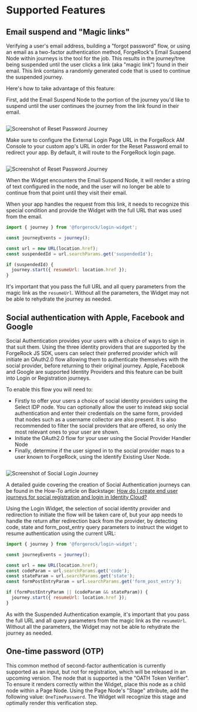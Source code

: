<script>
  import Image from '../../image.svelte';

  // export let data;
</script>

# Supported Features

## Email suspend and "Magic links"

Verifying a user's email address, building a "forgot password" flow, or using an email as a two-factor authentication method, ForgeRock's Email Suspend Node within journeys is the tool for the job. This results in the journey/tree being suspended until the user clicks a link (aka "magic link") found in their email. This link contains a randomly generated code that is used to continue the suspended journey.

Here's how to take advantage of this feature:

First, add the Email Suspend Node to the portion of the journey you'd like to suspend until the user continues the journey from the link found in their email.

<Image>

![Screenshot of Reset Password Journey](/img/reset-password-journey.png)

</Image>

Make sure to configure the External Login Page URL in the ForgeRock AM Console to your custom app's URL in order for the Reset Password email to redirect your app. By default, it will route to the ForgeRock login page.

<Image>

![Screenshot of Reset Password Journey](/img/external-login-page-url.png)

</Image>

When the Widget encounters the Email Suspend Node, it will render a string of text configured in the node, and the user will no longer be able to continue from that point until they visit their email.

When your app handles the request from this link, it needs to recognize this special condition and provide the Widget with the full URL that was used from the email.

```js
import { journey } from '@forgerock/login-widget';

const journeyEvents = journey();

const url = new URL(location.href);
const suspendedId = url.searchParams.get('suspendedId');

if (suspendedId) {
  journey.start({ resumeUrl: location.href });
}
```

It's important that you pass the full URL and all query parameters from the magic link as the `resumeUrl`. Without all the parameters, the Widget may not be able to rehydrate the journey as needed.

## Social authentication with Apple, Facebook and Google

Social Authentication provides your users with a choice of ways to sign in that suit them. Using the three identity providers that are supported by the ForgeRock JS SDK, users can select their preferred provider which will initiate an OAuth2.0 flow allowing them to authenticate themselves with the social provider, before returning to their original journey. Apple, Facebook and Google are supported Identity Providers and this feature can be built into Login or Registration journeys.

To enable this flow you will need to:

- Firstly to offer your users a choice of social identity providers using the Select IDP node. You can optionally allow the user to instead skip social authentication and enter their credentials on the same form, provided that nodes such as a username collector are also present. It is also recommended to filter the social providers that are offered, so only the most relevant ones to your user are shown.
- Initiate the OAuth2.0 flow for your user using the Social Provider Handler Node
- Finally, determine if the user signed in to the social provider maps to a user known to ForgeRock, using the Identify Existing User Node.

<Image>

![Screenshot of Social Login Journey](/img/social-login-journey.png)

</Image>

A detailed guide covering the creation of Social Authentication journeys can be found in the How-To article on Backstage: [How do I create end user journeys for social registration and login in Identity Cloud?](https://backstage.forgerock.com/knowledge/kb/article/a80828410)

Using the Login Widget, the selection of social identity provider and redirection to initiate the flow will be taken care of, but your app needs to handle the return after redirection back from the provider, by detecting code, state and form_post_entry query parameters to instruct the widget to resume authentication using the current URL:

```js
import { journey } from '@forgerock/login-widget';

const journeyEvents = journey();

const url = new URL(location.href);
const codeParam = url.searchParams.get('code');
const stateParam = url.searchParams.get('state');
const formPostEntryParam = url.searchParams.get('form_post_entry');

if (formPostEntryParam || (codeParam && stateParam)) {
  journey.start({ resumeUrl: location.href });
}
```

As with the Suspended Authentication example, it's important that you pass the full URL and all query parameters from the magic link as the `resumeUrl`. Without all the parameters, the Widget may not be able to rehydrate the journey as needed.

## One-time password (OTP)

This common method of second-factor authentication is currently supported as an input, but not for registration, which will be released in an upcoming version. The node that is supported is the "OATH Token Verifier". To ensure it renders correctly within the Widget, place this node as a child node within a Page Node. Using the Page Node's "Stage" attribute, add the following value: `OneTimePassword`. The Widget will recognize this stage and optimally render this verification step.

